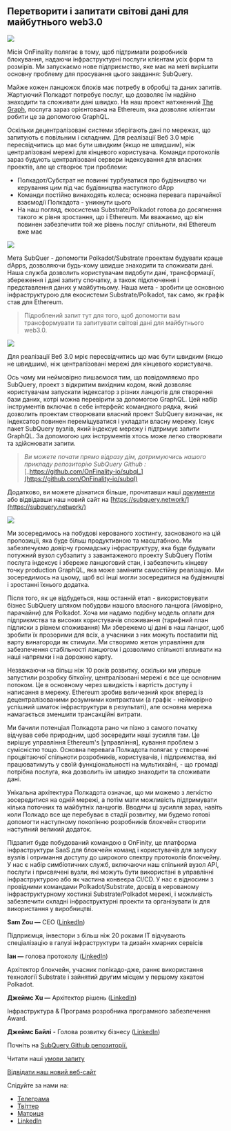 ## Перетворити і запитати світові дані для майбутнього web3.0


![](https://miro.medium.com/max/1400/1*J5u22qNxndcuCrFJ1mfGqg.png)

Місія OnFinality полягає в тому, щоб підтримати розробників блокування, надаючи інфраструктурні послуги клієнтам усіх форм та розмірів. Ми запускаємо нове підприємство, яке має на меті вирішити основну проблему для просування цього завдання: SubQuery.

Майже кожен ланцюжок блоків має потребу в обробці та даних запитів. Жартуючий Полкадот потребує послуг, що дозволяє їм надійно знаходити та споживати дані швидко. На наш проект натхненний [The Graph](https://thegraph.com/), послуга зараз орієнтована на Ethereum, яка дозволяє клієнтам робити це за допомогою GraphQL.

Оскільки децентралізовані системи зберігають дані по мережах, що запитують є повільним і складним. Для реалізації Веб 3.0 мріє пересвідчитись що має бути швидким (якщо не швидшим), ніж централізовані мережі для кінцевого користувача. Команди протоколів зараз будують централізовані сервери індексування для власних проектів, але це створює три проблеми:

-   Полкадот/Субстрат не повинні турбуватися про будівництво чи керування цим під час будівництва наступного dApp
-   Команди постійно винаходять колеса; основна перевага парачайної взаємодії Полкадота - уникнути цього
-   На наш погляд, екосистема Substrate/Polkadot готова до досягнення такого ж рівня зростання, що і Ethereum. Ми вважаємо, що він повинен забезпечити той же рівень послуг спільноти, які Ethereum вже має


![](https://miro.medium.com/max/1400/1*l4b4BXWkczVDaHyv30lLQQ.png)

Мета SubQuer - допомогти Polkadot/Substrate проектам будувати краще dApps, дозволяючи будь-кому швидше знаходити та споживати дані. Наша служба дозволить користувачам видобути дані, трансформації, збереження і дані запиту спочатку, а також підключення і представлення даних у майбутньому. Наша мета - зробити це основною інфраструктурою для екосистеми Substrate/Polkadot, так само, як графік став для Ethereum.

> Підроблений запит тут для того, щоб допомогти вам трансформувати та запитувати світові дані для майбутнього web3.0.

![](https://miro.medium.com/max/1000/1*IHstJG-hBwQzicLdWkGR5w.png)

Для реалізації Веб 3.0 мріє пересвідчитись що має бути швидким (якщо не швидшим), ніж централізовані мережі для кінцевого користувача.

Ось чому ми неймовірно пишаємося тим, що повідомляємо про SubQuery, проект з відкритим вихідним кодом, який дозволяє користувачам запускати індексатор з різних ланцюгів для створення бази даних, котрі можна перевірити за допомогою GraphQL. Цей набір інструментів включає в себе інтерфейс командного рядка, який дозволить проектам створювати власний проект SubQuery визначає, як індексатор повинен переміщуватися і укладати власну мережу. Існує пакет SubQuery вузлів, який індексує мережу і підтримує запити GraphQL. За допомогою цих інструментів хтось може легко створювати та здійснювати запити.

> _Ви можете почати прямо відразу дім, дотримуючись нашого прикладу репозиторію SubQuery Github :_ [_https://github.com/OnFinality-io/subql_](https://github.com/OnFinality-io/subql)

Додатково, ви можете дізнатися більше, прочитавши наші [документи](https://doc.subquery.network/) або відвідавши наш новий сайт на [https://subquery.network/](https://subquery.network/)

![](https://miro.medium.com/max/1000/1*3oA1Hvns1vrImTsmowO_Jw.png)

Ми зосередимось на побудові керованого хостингу, заснованого на цій пропозиції, яка буде більш продуктивною та масштабною. Ми забезпечуємо довірчу громадську інфраструктуру, яка буде будувати потужний вузол субзапиту з завантаженого проекту SubQuery Потім послуга індексує і збереже ланцюговий стан, і забезпечить кінцеву точку production GraphQL, яка може замінити самостійну реалізацію. Ми зосередимось на цьому, щоб всі інші могли зосередитися на будівництві і зростанні їхнього додатка.

Після того, як це відбудеться, наш останній етап - використовувати бізнес SubQuery шляхом побудови нашого власного ланцюга (ймовірно, парачайни) для Polkadot. Хоча ми надамо подібну модель оплати для підприємства та високих користувачів споживання (тарифний план підписки з рівнем споживання) Ми збережемо ці дані в наш ланцюг, щоб зробити їх прозорими для всіх, а учасники з них можуть поставити під варту винагороди як стимули. Ми створимо жетон управління для забезпечення стабільності ланцюгом і дозволимо спільноті впливати на наші напрямки і на дорожню карту.

Незважаючи на більш ніж 10 років розвитку, оскільки ми уперше запустили розробку біткоїну, централізовані мережі є все ще основним потоком. Це в основному через швидкість і вартість доступу і написання в мережу. Ethereum зробив величезний крок вперед із децентралізованими розумними контрактами (а графік - неймовірно успішний шматок інфраструктури в результаті), але основна мережа намагається зменшити трансакційні витрати.

Ми бачили потенціал Полкадота рано чи пізно з самого початку відчував себе природним, щоб зосередити наші зусилля там. Це вирішує управління Ethereum's [управління], кування проблем з сумісністю тощо. Основна перевага Полкадота полягає у створенні процвітаючої спільноти розробників, користувачів, і підприємства, які працюватимуть у своїй функціональності на мультихайні, - що громаді потрібна послуга, яка дозволить їм швидко знаходити та споживати дані.

Унікальна архітектура Полкадота означає, що ми можемо з легкістю зосередитися на одній мережі, а потім мати можливість підтримувати кілька поточних та майбутніх ланцюгів. Вводячи ці зусилля зараз, навіть коли Полкадо все ще перебуває в стадії розвитку, ми будемо готові допомогти наступному поколінню розробників блокчейн створити наступний великий додаток.

Підзапит буде побудований командою в OnFinity, це платформа інфраструктури SaaS для блокчейн команд і користувачів для запуску вузлів і отримання доступу до широкого спектру протоколів блокчейну. У нас є набір симбіотичних служб, включаючи наш спільний вузол API, послуги і присвячені вузли, які можуть бути використані в управлінні інфраструктурою або як частина конвеєра CI/CD. У нас є відносини з провідними командами Polkadot/Substrate, досвід в керованому інфраструктурному хостинзі Substrate/Polkadot мережі, і можливість забезпечити складні інфраструктурні проекти та організувати їх для використання у виробництві.

**Sam Zou —** CEO ([LinkedIn](https://www.linkedin.com/in/sam-zou-5b8169a/))

Підприємця, інвестори з більш ніж 20 роками ІТ відчувають спеціалізацію в галузі інфраструктури та дизайн хмарних сервісів

**Іан —** голова протоколу ([LinkedIn](https://www.linkedin.com/in/yin-he-7a266345/))

Архітектор блокчейн, учасник полікадо-дже, раннє використання технології Substrate і зайнятий другим місцем у першому хакатоні Polkadot.

**Джеймс Xu —** Архітектор рішень ([LinkedIn](https://www.linkedin.com/in/zhexu/))

Інфраструктура & Програма розробника програмного забезпечення Award.

**Джеймс Байлі** - Голова розвитку бізнесу ([LinkedIn](https://www.linkedin.com/in/james-bayly/))

Почніть на [SubQuery Github репозиторії.](https://github.com/OnFinality-io/subql)

Читати наші [умови запиту](https://doc.subquery.network/)

[Відвідати наш новий веб-сайт](https://subquery.network/)

Слідуйте за нами на:

-   [Телеграма](https://t.me/subquerynetwork)
-   [Твіттер](https://twitter.com/subquerynetwork)
-   [Матриця](https://matrix.to/#/%23subquery:matrix.org)
-   [LinkedIn](https://www.linkedin.com/company/subquery)
